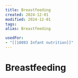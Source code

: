 ```yaml
---
title: Breastfeeding
created: 2024-12-01
modified: 2024-12-01
tags: 
alias: Breastfeeding

usedFor:
- "[[10893 Infant nutrition]]"
---
```

# Breastfeeding
